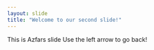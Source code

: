 ```yaml
---
layout: slide
title: "Welcome to our second slide!"
---
```

This is Azfars slide
Use the left arrow to go back!